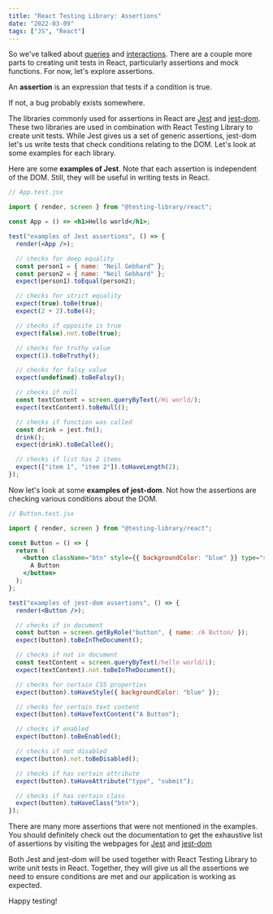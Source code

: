```yaml
---
title: "React Testing Library: Assertions"
date: "2022-03-09"
tags: ["JS", "React"]
---
```


So we've talked about [queries](https://neilgebhard.com/blog/react-testing-library-queries) and [interactions](https://neilgebhard.com/blog/react-testing-library-interactions). There are a couple more parts to creating unit tests in React, particularly assertions and mock functions. For now, let's explore assertions.

An **assertion** is an expression that tests if a condition is true.

If not, a bug probably exists somewhere.

The libraries commonly used for assertions in React are [Jest](https://jestjs.io/docs/expect) and [jest-dom](https://github.com/testing-library/jest-dom). These two libraries are used in combination with React Testing Library to create unit tests. While Jest gives us a set of generic assertions, jest-dom let's us write tests that check conditions relating to the DOM. Let's look at some examples for each library.

Here are some **examples of Jest**. Note that each assertion is independent of the DOM. Still, they will be useful in writing tests in React.

```jsx
// App.test.jsx

import { render, screen } from "@testing-library/react";

const App = () => <h1>Hello world</h1>;

test("examples of Jest assertions", () => {
  render(<App />);

  // checks for deep equality
  const person1 = { name: "Neil Gebhard" };
  const person2 = { name: "Neil Gebhard" };
  expect(person1).toEqual(person2);

  // checks for strict equality
  expect(true).toBe(true);
  expect(2 + 2).toBe(4);

  // checks if opposite is true
  expect(false).not.toBe(true);

  // checks for truthy value
  expect(1).toBeTruthy();

  // checks for falsy value
  expect(undefined).toBeFalsy();

  // checks if null
  const textContent = screen.queryByText(/Hi world/);
  expect(textContent).toBeNull();

  // checks if function was called
  const drink = jest.fn();
  drink();
  expect(drink).toBeCalled();

  // checks if list has 2 items
  expect(["item 1", "item 2"]).toHaveLength(2);
});
```

Now let's look at some **examples of jest-dom**. Not how the assertions are checking various conditions about the DOM.

```jsx
// Button.test.jsx

import { render, screen } from "@testing-library/react";

const Button = () => {
  return (
    <button className="btn" style={{ backgroundColor: "blue" }} type="submit">
      A Button
    </button>
  );
};

test("examples of jest-dom assertions", () => {
  render(<Button />);

  // checks if in document
  const button = screen.getByRole("button", { name: /A Button/ });
  expect(button).toBeInTheDocument();

  // checks if not in document
  const textContent = screen.queryByText(/hello world/i);
  expect(textContent).not.toBeInTheDocument();

  // checks for certain CSS properties
  expect(button).toHaveStyle({ backgroundColor: "blue" });

  // checks for certain text content
  expect(button).toHaveTextContent("A Button");

  // checks if enabled
  expect(button).toBeEnabled();

  // checks if not disabled
  expect(button).not.toBeDisabled();

  // checks if has certain attribute
  expect(button).toHaveAttribute("type", "submit");

  // checks if has certain class
  expect(button).toHaveClass("btn");
});
```

There are many more assertions that were not mentioned in the examples. You should definitely check out the documentation to get the exhaustive list of assertions by visiting the webpages for [Jest](https://jestjs.io/docs/expect) and [jest-dom](https://github.com/testing-library/jest-dom)

Both Jest and jest-dom will be used together with React Testing Library to write unit tests in React. Together, they will give us all the assertions we need to ensure conditions are met and our application is working as expected.

Happy testing!
